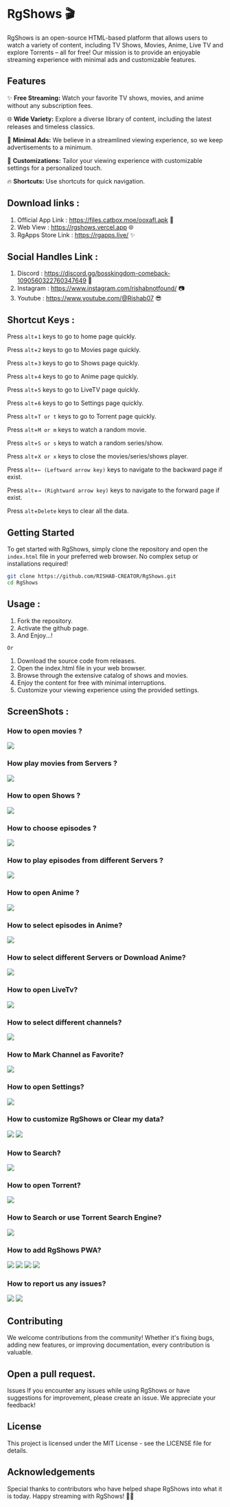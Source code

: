 # RgShows 🎬

RgShows is an open-source HTML-based platform that allows users to watch a variety of content, including TV Shows, Movies, Anime, Live TV and explore Torrents – all for free! Our mission is to provide an enjoyable streaming experience with minimal ads and customizable features.

## Features

✨ **Free Streaming:** Watch your favorite TV shows, movies, and anime without any subscription fees.

🌐 **Wide Variety:** Explore a diverse library of content, including the latest releases and timeless classics.

🚀 **Minimal Ads:** We believe in a streamlined viewing experience, so we keep advertisements to a minimum.

🎨 **Customizations:** Tailor your viewing experience with customizable settings for a personalized touch.

🔥 **Shortcuts:** Use shortcuts for quick navigation. 

## Download links :

1) Official App Link : https://files.catbox.moe/ooxafl.apk 🚀
2) Web View : https://rgshows.vercel.app 🌐
3) RgApps Store Link : https://rgapps.live/ ✨

## Social Handles Link : 

1) Discord : https://discord.gg/bosskingdom-comeback-1090560322760347649 🤝
2) Instagram : https://www.instagram.com/rishabnotfound/ 📷
3) Youtube : https://www.youtube.com/@Rishab07 😎

## Shortcut Keys :

Press `alt`+`1` keys to go to home page quickly.

Press `alt`+`2` keys to go to Movies page quickly.

Press `alt`+`3` keys to go to Shows page quickly.

Press `alt`+`4` keys to go to Anime page quickly.

Press `alt`+`5` keys to go to LiveTV page quickly.

Press `alt`+`6` keys to go to Settings page quickly.

Press `alt`+`T or t` keys to go to Torrent page quickly.

Press `alt`+`M or m` keys to watch a random movie.

Press `alt`+`S or s` keys to watch a random series/show.

Press `alt`+`X or x` keys to close the movies/series/shows player.

Press `alt`+`← (Leftward arrow key)` keys to navigate to the backward page if exist.

Press `alt`+`→ (Rightward arrow key)` keys to navigate to the forward page if exist.

Press `alt`+`Delete` keys to clear all the data.

## Getting Started

To get started with RgShows, simply clone the repository and open the `index.html` file in your preferred web browser. No complex setup or installations required!

```bash
git clone https://github.com/RISHAB-CREATOR/RgShows.git
cd RgShows
```

## Usage : 

1) Fork the repository.
2) Activate the github page.
3) And Enjoy...!

``
Or
``

1) Download the source code from releases.
2) Open the index.html file in your web browser.
3) Browse through the extensive catalog of shows and movies.
4) Enjoy the content for free with minimal interruptions.
5) Customize your viewing experience using the provided settings.

## ScreenShots : 
### How to open movies ?
<img src="guidescreenshots/Movies_1.png">

### How play movies from Servers ?
<img src="guidescreenshots/Movies_2.png">

### How to open Shows ?
<img src="guidescreenshots/Shows_1.png">

### How to choose episodes ?
<img src="guidescreenshots/Shows_2.png">

### How to play episodes from different Servers ?
<img src="guidescreenshots/Shows_3.png">

### How to open Anime ?
<img src="guidescreenshots/Anime_1.png">

### How to select episodes in Anime?
<img src="guidescreenshots/Anime_2.png">

### How to select different Servers or Download Anime?
<img src="guidescreenshots/Anime_3.png">

### How to open LiveTv?
<img src="guidescreenshots/LiveTV_1.png">

### How to select different channels?
<img src="guidescreenshots/LiveTV_2.png">

### How to Mark Channel as Favorite?
<img src="guidescreenshots/LiveTV_3.png">

### How to open Settings?
<img src="guidescreenshots/Settings_1.png">

### How to customize RgShows or Clear my data?
<img src="guidescreenshots/Settings_2.png">
<img src="guidescreenshots/Settings_3.png">

### How to Search?
<img src="guidescreenshots/Search_1.png">

### How to open Torrent?
<img src="guidescreenshots/Torrents_1.png">

### How to Search or use Torrent Search Engine?
<img src="guidescreenshots/Torrents_2.png">

### How to add RgShows PWA?
<img src="guidescreenshots/PWA_pc.png">
<img src="guidescreenshots/PWA_mobile_1.png">
<img src="guidescreenshots/PWA_mobile_2.png">
<img src="guidescreenshots/PWA_mobile_3.png">

### How to report us any issues?
<img src="guidescreenshots/Issues_1.png">
<img src="guidescreenshots/Issues_2.png">

## Contributing
We welcome contributions from the community! Whether it's fixing bugs, adding new features, or improving documentation, every contribution is valuable.

## Open a pull request.
Issues
If you encounter any issues while using RgShows or have suggestions for improvement, please create an issue. We appreciate your feedback!

## License
This project is licensed under the MIT License - see the LICENSE file for details.

## Acknowledgements
Special thanks to contributors who have helped shape RgShows into what it is today.
Happy streaming with RgShows! 🍿🎉
  
